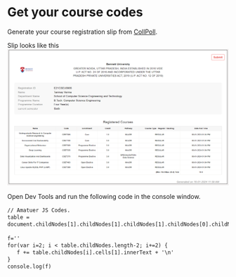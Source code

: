 # Get your course codes

Generate your course registration slip from [CollPoll](https://bennett.digiicampus.com/courseRegistration/student).

Slip looks like this
![Course Registration](image.png)

Open Dev Tools and run the following code in the console window.
```JS
// Amatuer JS Codes.
table = document.childNodes[1].childNodes[1].childNodes[1].childNodes[0].childNodes[0].childNodes[4].childNodes[2].childNodes[9].childNodes[1].childNodes[1]

f=''
for(var i=2; i < table.childNodes.length-2; i+=2) {
   f += table.childNodes[i].cells[1].innerText + '\n'
}
console.log(f)
```

